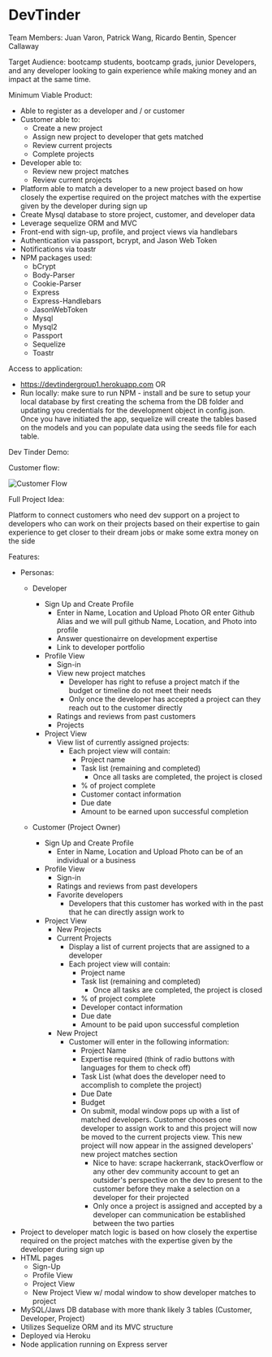 # DevTinder

Team Members: Juan Varon, Patrick Wang, Ricardo Bentin, Spencer Callaway

Target Audience: bootcamp students, bootcamp grads, junior Developers, and any developer looking to gain experience while making money and an impact at the same time.

Minimum Viable Product: 
  * Able to register as a developer and / or customer
  * Customer able to:
    * Create a new project
    * Assign new project to developer that gets matched
    * Review current projects
    * Complete projects
  * Developer able to:
    * Review new project matches
    * Review current projects
  * Platform able to match a developer to a new project based on how closely the expertise required on the project matches with the expertise given by the developer during sign up
  * Create Mysql database to store project, customer, and developer data
  * Leverage sequelize ORM and MVC
  * Front-end with sign-up, profile, and project views via handlebars
  * Authentication via passport, bcrypt, and Jason Web Token
  * Notifications via toastr
  * NPM packages used:
    * bCrypt
    * Body-Parser
    * Cookie-Parser
    * Express
    * Express-Handlebars
    * JasonWebToken
    * Mysql
    * Mysql2
    * Passport
    * Sequelize
    * Toastr

Access to application:
* https://devtindergroup1.herokuapp.com OR
* Run locally: make sure to run NPM - install and be sure to setup your local database by first creating the schema from the DB folder and updating you credentials for the development object in config.json. Once you have initiated the app, sequelize will create the tables based on the models and you can populate data using the seeds file for each table.

Dev Tinder Demo:

Customer flow:

<img src="https://github.com/DevTinder/Project2/blob/master/public/assets/img/CustomerFlow.gif" alt="Customer Flow">


Full Project Idea: 

Platform to connect customers who need dev support on a project to developers who can work on their projects based on their expertise to gain experience to get closer to their dream jobs or make some extra money on the side

Features:
* Personas:
  * Developer
    * Sign Up and Create Profile
      * Enter in Name, Location and Upload Photo OR enter Github Alias and we will pull github Name, Location, and Photo into profile
      * Answer questionairre on development expertise
      * Link to developer portfolio
    * Profile View
      * Sign-in
      * View new project matches
        * Developer has right to refuse a project match if the budget or timeline do not meet their needs
        * Only once the developer has accepted a project can they reach out to the customer directly
      * Ratings and reviews from past customers
      * Projects
    * Project View
      * View list of currently assigned projects:
        * Each project view will contain:
          * Project name
          * Task list (remaining and completed)
            * Once all tasks are completed, the project is closed
          * % of project complete
          * Customer contact information
          * Due date
          * Amount to be earned upon successful completion
        
   * Customer (Project Owner)
      * Sign Up and Create Profile
        * Enter in Name, Location and Upload Photo can be of an individual or a business
      * Profile View
        * Sign-in
        * Ratings and reviews from past developers
        * Favorite developers
          * Developers that this customer has worked with in the past that he can directly assign work to
      * Project View
        * New Projects
        * Current Projects
          * Display a list of current projects that are assigned to a developer
          * Each project view will contain:
            * Project name
            * Task list (remaining and completed)
              * Once all tasks are completed, the project is closed
            * % of project complete
            * Developer contact information
            * Due date
            * Amount to be paid upon successful completion
        * New Project
          * Customer will enter in the following information:
            * Project Name
            * Expertise required (think of radio buttons with languages for them to check off)
            * Task List (what does the developer need to accomplish to complete the project)
            * Due Date
            * Budget
            * On submit, modal window pops up with a list of matched developers. Customer chooses one developer to assign work to and this project will now be moved to the current projects view. This new project will now appear in the assigned developers' new project matches section
              * Nice to have: scrape hackerrank, stackOverflow or any other dev community account to get an outsider's perspective on the dev to present to the customer before they make a selection on a developer for their projected
              * Only once a project is assigned and accepted by a developer can communication be established between the two parties
* Project to developer match logic is based on how closely the expertise required on the project matches with the expertise given by the developer during sign up
* HTML pages
  * Sign-Up
  * Profile View
  * Project View
  * New Project View w/ modal window to show developer matches to project
* MySQL/Jaws DB database with more thank likely 3 tables (Customer, Developer, Project)
* Utilizes Sequelize ORM and its MVC structure
* Deployed via Heroku
* Node application running on Express server




           

